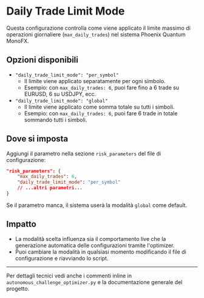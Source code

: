 # Daily Trade Limit Mode

Questa configurazione controlla come viene applicato il limite massimo di operazioni giornaliere (`max_daily_trades`) nel sistema Phoenix Quantum MonoFX.

## Opzioni disponibili

- `"daily_trade_limit_mode": "per_symbol"`
  - Il limite viene applicato separatamente per ogni simbolo.
  - Esempio: con `max_daily_trades: 6`, puoi fare fino a 6 trade su EURUSD, 6 su USDJPY, ecc.
- `"daily_trade_limit_mode": "global"`
  - Il limite viene applicato come somma totale su tutti i simboli.
  - Esempio: con `max_daily_trades: 6`, puoi fare 6 trade in totale sommando tutti i simboli.

## Dove si imposta

Aggiungi il parametro nella sezione `risk_parameters` del file di configurazione:

```json
"risk_parameters": {
    "max_daily_trades": 6,
    "daily_trade_limit_mode": "per_symbol"
    // ...altri parametri...
}
```

Se il parametro manca, il sistema userà la modalità `global` come default.

## Impatto

- La modalità scelta influenza sia il comportamento live che la generazione automatica delle configurazioni tramite l'optimizer.
- Puoi cambiare la modalità in qualsiasi momento modificando il file di configurazione e riavviando lo script.

---
Per dettagli tecnici vedi anche i commenti inline in `autonomous_challenge_optimizer.py` e la documentazione generale del progetto.
